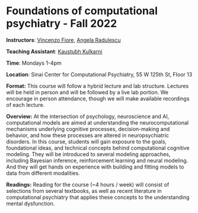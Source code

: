 # Foundations of computational psychiatry - Fall 2022

**Instructors**: [Vincenzo Fiore](https://profiles.mountsinai.org/vincenzo-guido-fiore), [Angela Radulescu](https://www.angelaradulescu.com/) 

**Teaching Assistant**: [Kaustubh Kulkarni](https://kulkarnik.github.io/)

**Time**: Mondays 1-4pm

**Location**: Sinai Center for Computational Psychiatry, 55 W 125th St, Floor 13

**Format:** This course will follow a hybrid lecture and lab structure. Lectures will be held in person and will be followed by a live lab portion. We encourage in person attendance, though we will make available recordings of each lecture.

**Overview:** At the intersection of psychology, neuroscience and AI, computational models are aimed at understanding the neurocomputational mechanisms underlying cognitive processes, decision-making and behavior, and how these processes are altered in neuropsychiatric disorders. In this course, students will gain exposure to the goals, foundational ideas, and technical concepts behind computational cognitive modeling. They will be introduced to several modeling approaches, including Bayesian inference, reinforcement learning and neural modeling. And they will get hands on experience with building and fitting models to data from different modalities.  

**Readings:** Reading for the course (~4 hours / week) will consist of selections from several textbooks, as well as recent literature in computational psychiatry that applies these concepts to the understanding mental dysfunction.



